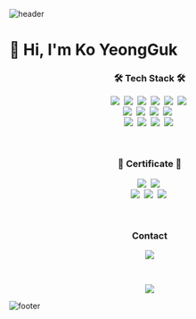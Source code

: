 ![header](https://capsule-render.vercel.app/api?type=waving&&color=gradient&height=100&section=header)

<h1> 👋 Hi, I'm Ko YeongGuk </h1>

<h3 align="center"> 🛠 Tech Stack 🛠 </h3>

<p align="center">
  <img src="https://img.shields.io/badge/Python-3766AB?logo=Python&logoColor=white&style=flat-square"/></a>&nbsp 
  <img src="https://img.shields.io/badge/JavaScript-FFB13B?logo=JavaScript&logoColor=white&style=flat-square"/></a>&nbsp 
  <img src="https://img.shields.io/badge/TypeScript-3178C6?logo=TypeScript&logoColor=FFF&style=flat-square"/></a>&nbsp 
  <img src="https://img.shields.io/badge/Java-007396?logo=Java&logoColor=white&style=flat-square"/></a>&nbsp 
  <img src="https://img.shields.io/badge/Go-11B48A?logo=Go&logoColor=white&style=flat-square"/></a>&nbsp 
  <img src="https://img.shields.io/badge/C-A8B9CC?logo=C&logoColor=white&style=flat-square"/></a>&nbsp 
  <br>
  <img src="https://img.shields.io/badge/Node.js-339933?logo=Node.js&logoColor=white&style=flat-square"/></a>&nbsp 
  <img src="https://img.shields.io/badge/SpringBoot-6DB33F?logo=Spring&logoColor=white&style=flat-square"/></a>&nbsp 
  <img src="https://img.shields.io/badge/Mysql-E6B91E?logo=MySql&logoColor=white&style=flat-square"/></a>&nbsp 
  <img src="https://img.shields.io/badge/MongoDB-47A248?logo=MongoDB&logoColor=white&style=flat-square"/></a> &nbsp 
  <br>
  <img src="https://img.shields.io/badge/Docker-2496ED?logo=Docker&logoColor=white&style=flat-square"/></a>&nbsp 
  <img src="https://img.shields.io/badge/Kubernetes-326CE5?logo=Kubernetes&logoColor=white&style=flat-square"/></a>&nbsp 
  <img src="https://img.shields.io/badge/aws-333664?logo=amazon-aws&logoColor=white&style=flat-square"/></a>&nbsp 
  <img src="https://img.shields.io/badge/TensorFlow-FF6F00?logo=TensorFlow&logoColor=white&style=flat-square"/></a>&nbsp 
</p>
<br>

<h3 align="center"> 🪪 Certificate 🪪 </h3>
<p align="center">
  <img src="https://img.shields.io/badge/Engineer Information Processing-512BD4"/></a>&nbsp 
  <img src="https://img.shields.io/badge/DSAC Programmer(3rd grade)-40AEF0"/></a>&nbsp 
  <br>
  <img src="https://img.shields.io/badge/Engineer Big Data Analysis(ing..)-000000"/></a>&nbsp 
  <img src="https://img.shields.io/badge/SQLD(ing..)-000000"/></a>&nbsp 
  <img src="https://img.shields.io/badge/AZ--900(ing..)-000000"/></a>&nbsp 
</p>
<br>

<h3 align="center"> Contact </h3>
<p align="center">
  <a href="mailto:britko@naver.com"><img src="https://img.shields.io/badge/Naver Mail-03C75A?style=flat-square&logo=Naver&logoColor=white&link=britko@naver.com"/></a>
</p>
<br>

<p align="center">
  <a href="https://hits.seeyoufarm.com"><img src="https://hits.seeyoufarm.com/api/count/incr/badge.svg?url=https%3A%2F%2Fgithub.com%2Fbritko&count_bg=%2379C83D&title_bg=%23555555&icon=&icon_color=%23E7E7E7&title=hits&edge_flat=false"/></a>
</p>

![footer](https://capsule-render.vercel.app/api?type=waving&&color=gradient&height=100&section=footer)
